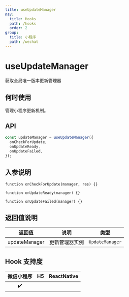 ```yaml
---
title: useUpdateManager
nav:
  title: Hooks
  path: /hooks
  order: 2
group:
  title: 小程序
  path: /wechat
---
```


# useUpdateManager

获取全局唯一版本更新管理器

## 何时使用

管理小程序更新机制。

## API

```jsx | pure
const updateManager = useUpdateManager({
  onCheckForUpdate,
  onUpdateReady,
  onUpdateFailed,
});
```

## 入参说明

```tsx | pure
function onCheckForUpdate(manager, res) {}

function onUpdateReady(manager) {}

function onUpdateFailed(manager) {}
```

## 返回值说明

| 返回值        | 说明           | 类型            |
| ------------- | -------------- | --------------- |
| updateManager | 更新管理器实例 | `UpdateManager` |

## Hook 支持度

| 微信小程序 | H5  | ReactNative |
| :--------: | :-: | :---------: |
|     ✔️     |     |             |
